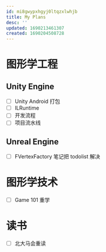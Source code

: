 ```yaml
---
id: mi8gwypxhgyj0ltqzxlwhjb
title: My Plans
desc: ''
updated: 1690213461307
created: 1690204508728
---
```


# 图形学工程 
## Unity Engine
- [ ] Unity Android 打包
- [ ] ILRuntime
- [ ] 开发流程
- [ ] 项目流水线
## Unreal Engine
- [ ] FVertexFactory 笔记把 todolist 解决

# 图形学技术 

- [ ] Game 101 重学

# 读书
- [ ] 北大马会重读